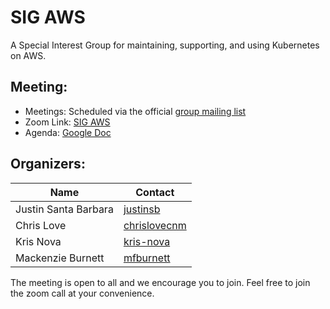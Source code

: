 # SIG AWS

A Special Interest Group for maintaining, supporting, and using Kubernetes on AWS.

## Meeting:
- Meetings: Scheduled via the official [group mailing list](https://groups.google.com/forum/#!forum/kubernetes-sig-aws)
- Zoom Link: [SIG AWS](https://zoom.us/my/k8ssigaws)
- Agenda: [Google Doc](https://docs.google.com/document/d/1-i0xQidlXnFEP9fXHWkBxqySkXwJnrGJP9OGyP2_P14/edit)

## Organizers:

| Name  | Contact |
| ------------- | ------------- |
| Justin Santa Barbara  | [justinsb](https://github.com/justinsb)  |
| Chris Love  | [chrislovecnm](https://github.com/chrislovecnm)  |
| Kris Nova | [kris-nova](https://github.com/kris-nova) |
| Mackenzie Burnett | [mfburnett](https://github.com/mfburnett) |

The meeting is open to all and we encourage you to join. Feel free to join the zoom call at your convenience.
